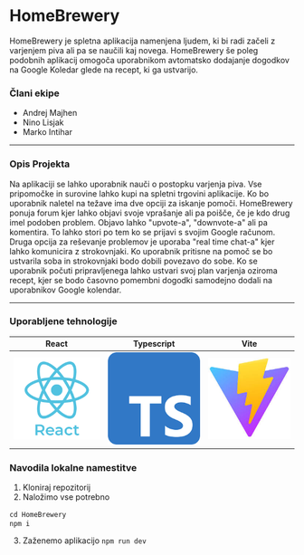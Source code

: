 # HomeBrewery
HomeBrewery je spletna aplikacija namenjena ljudem, ki bi radi začeli z varjenjem piva ali pa se naučili kaj novega. HomeBrewery še poleg podobnih aplikacij omogoča uporabnikom 
avtomatsko dodajanje dogodkov na Google Koledar glede na recept, ki ga ustvarijo.

### Člani ekipe
- Andrej Majhen
- Nino Lisjak
- Marko Intihar

---

### Opis Projekta
Na aplikaciji se lahko uporabnik nauči o postopku varjenja piva. Vse pripomočke in surovine lahko kupi na spletni trgovini aplikacije. Ko bo uporabnik naletel na težave ima dve opciji za 
iskanje pomoči. HomeBrewery ponuja forum kjer lahko objavi svoje vprašanje ali pa poišče, če je kdo drug imel podoben problem. Objavo lahko "upvote-a", "downvote-a" ali pa komentira. To 
lahko stori po tem ko se prijavi s svojim Google računom. Druga opcija za reševanje problemov je uporaba "real time chat-a" kjer lahko komunicira z strokovnjaki. Ko uporabnik pritisne na pomoč
se bo ustvarila soba in strokovnjaki bodo dobili povezavo do sobe. Ko se uporabnik počuti pripravljenega lahko ustvari svoj plan varjenja oziroma recept, kjer se bodo časovno pomembni dogodki
samodejno dodali na uporabnikov Google kolendar.


---

### Uporabljene tehnologije
| React | Typescript| Vite |
| --- | --- | --- |
| ![React](./dokumentacija/react.png) | ![Typescript](./dokumentacija/typescript.png)  | ![Vite](./dokumentacija/vite.jpeg) |


### Navodila lokalne namestitve
1. Kloniraj repozitorij
2. Naložimo vse potrebno
```
cd HomeBrewery
npm i
```
3. Zaženemo aplikacijo `npm run dev`




